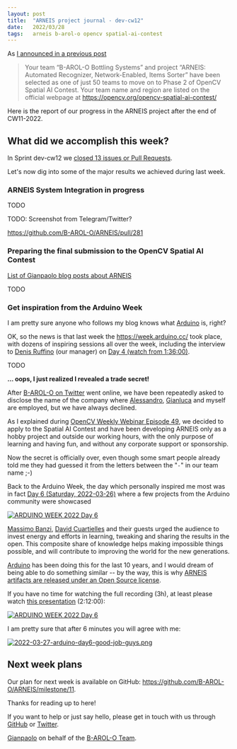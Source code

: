 ```yaml
---
layout: post
title:  "ARNEIS project journal - dev-cw12"
date:   2022/03/28
tags: 	arneis b-arol-o opencv spatial-ai-contest
---
```


<!--
<a href="https://opencv.org/opencv-spatial-ai-contest/#finalists"><img src="https://user-images.githubusercontent.com/75182/146637995-3266f15d-81a4-4470-a337-965404340121.jpg" alt="OpenCV Spatial AI Contest Finalist" width="40%"></a>

Welcome to our weekly status report of the [ARNEIS project](https://github.com/B-AROL-O/ARNEIS)!
-->

As [I announced in a previous post](https://gmacario.github.io/posts/2021-12-18-arneis-spatial-ai-finalist)

> Your team “B-AROL-O Bottling Systems” and project “ARNEIS: Automated Recognizer, Network-Enabled, Items Sorter” have been selected as one of just 50 teams to move on to Phase 2 of OpenCV Spatial AI Contest.
> Your team name and region are listed on the official webpage at <https://opencv.org/opencv-spatial-ai-contest/​>

Here is the report of our progress in the ARNEIS project after the end of CW11-2022.

## What did we accomplish this week?

In Sprint dev-cw12 we [closed 13 issues or Pull Requests](https://github.com/B-AROL-O/ARNEIS/issues?q=is%3Aclosed+milestone%3Adev-cw12).

<!-- TODO: Add screenshot of <https://github.com/orgs/B-AROL-O/projects/1/views/5> -->

Let's now dig into some of the major results we achieved during last week.

### ARNEIS System Integration in progress

TODO

TODO: Screenshot from Telegram/Twitter?

<https://github.com/B-AROL-O/ARNEIS/pull/281>

### Preparing the final submission to the OpenCV Spatial AI Contest

[List of Gianpaolo blog posts about ARNEIS](https://github.com/gmacario/gmacario.github.io/pulls?q=is%3Apr+is%3Aclosed+label%3A%22topic%3A+ARNEIS%22)

TODO

### Get inspiration from the Arduino Week

I am pretty sure anyone who follows my blog knows what [Arduino](https://www.arduino.cc) is, right?

OK, so the news is that last week the <https://week.arduino.cc/> took place, with dozens of inspiring sessions all over the week, including the interview to [Denis Ruffino](https://it.linkedin.com/in/denis-ruffino-028a88a) (our manager) on [Day 4 (watch from 1:36:00)](https://youtu.be/XVgWuTRLklk?t=5757).

TODO

<!-- ![OOPS](https://i.pinimg.com/736x/4f/f8/02/4ff802833a423a78314e99fb30ea0b8b.jpg) -->

**... oops, I just realized I revealed a trade secret!**

After [B-AROL-O on Twitter](https://twitter.com/baroloteam) went online, we have been repeatedly asked to disclose the name of the company where [Alessandro](https://github.com/alv67), [Gianluca](https://github.com/gteti) and myself are employed, but we have always declined.

As I explained during [OpenCV Weekly Webinar Episode 49](https://twitter.com/baroloteam/status/1504865479290241026),
we decided to apply to the Spatial AI Contest and have been developing ARNEIS only as a hobby project and outside our working hours, with the only purpose of learning and having fun, and without any corporate support or sponsorship.

Now the secret is officially over, even though some smart people already told me they had guessed it from the letters between the "`-`" in our team name ;-)

Back to the Arduino Week, the day which personally  inspired me most was in fact [Day 6 (Saturday, 2022-03-26)](https://www.youtube.com/watch?v=AqgJ17d8UnQ?t=0) where a few projects from the Arduino community were showcased

[![ARDUINO WEEK 2022 Day 6](https://img.youtube.com/vi/AqgJ17d8UnQ/0.jpg)](https://www.youtube.com/watch?v=AqgJ17d8UnQ?t=0 "ARDUINO WEEK 2022 Day 6")

[Massimo Banzi](https://www.linkedin.com/in/massimobanzi/), [David Cuartielles](https://www.linkedin.com/in/david-cuartielles-23bab14/) and their guests urged the audience to invest energy and efforts in learning, tweaking and sharing the results in the open. This composite share of knowledge helps making impossible things possible, and will contribute to improving the world for the new generations.

[Arduino](https://www.arduino.cc) has been doing this for the last 10 years, and I would dream of being able to do something similar -- by the way, this is why [ARNEIS artifacts are released under an Open Source license](https://github.com/B-AROL-O/ARNEIS/blob/main/README.md#copyright-and-license).

If you have no time for watching the full recording (3h), at least please watch [this presentation](https://youtu.be/AqgJ17d8UnQ?t=7924)  (2:12:00):

[![ARDUINO WEEK 2022 Day 6](https://user-images.githubusercontent.com/75182/160293521-1faf47b2-1b99-4cdb-80ad-ee8f5b8ad321.png)](https://www.youtube.com/watch?v=AqgJ17d8UnQ?t=7920 "ARDUINO WEEK 2022 Day 6")

I am pretty sure that after 6 minutes you will agree with me:

[![2022-03-27-arduino-day6-good-job-guys.png](https://pbs.twimg.com/media/FO3vmxnWYAA2xLM?format=jpg&name=large)](https://twitter.com/gpmacario/status/1508124989928706048)


## Next week plans

Our plan for next week is available on GitHub: <https://github.com/B-AROL-O/ARNEIS/milestone/11>.

<!-- TODO: Add screenshot of <https://github.com/orgs/B-AROL-O/projects/1/views/1> -->

<!-- ## That's all, folks -->

Thanks for reading up to here!

<!-- Thanks for reading up to the end of such long post! -->

If you want to help or just say hello, please get in touch with us through [GitHub](https://github.com/B-AROL-O/ARNEIS) or [Twitter](https://twitter.com/baroloteam).

[Gianpaolo](https://github.com/gmacario) on behalf of the [B-AROL-O Team](https://github.com/b-arol-o).

<!-- EOF -->

